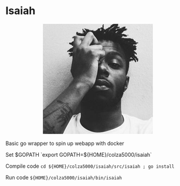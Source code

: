 # Isaiah

<p align="center">
  <img src="misc/isaiah.jpeg">
</p>

Basic go wrapper to spin up webapp with docker

Set $GOPATH
`export GOPATH=${HOME}/colza5000/isaiah`

Compile code
`cd ${HOME}/colza5000/isaiah/src/isaiah ; go install`

Run code
`${HOME}/colza5000/isaiah/bin/isaiah`
